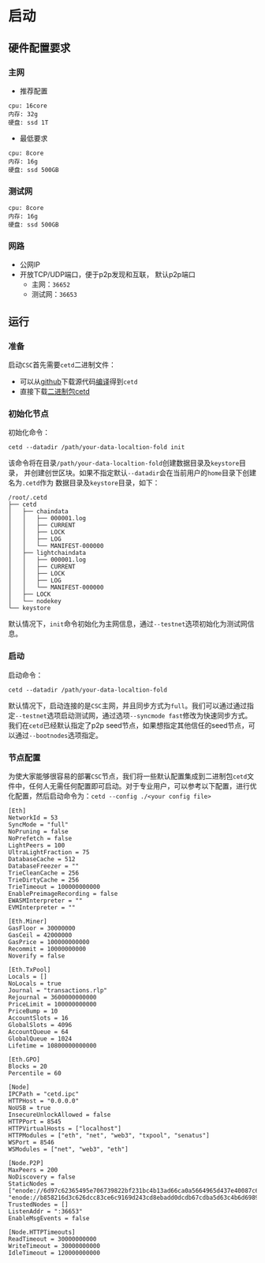 # 启动

## 硬件配置要求

### 主网
* 推荐配置

```
cpu: 16core
内存: 32g
硬盘: ssd 1T
```

* 最低要求

```
cpu: 8core
内存: 16g
硬盘: ssd 500GB
```

### 测试网

```
cpu: 8core
内存: 16g
硬盘: ssd 500GB
```

### 网路

* 公网IP
* 开放TCP/UDP端口，便于p2p发现和互联， 默认p2p端口
  * 主网：`36652`
  * 测试网：`36653`

## 运行

### 准备

启动`CSC`首先需要`cetd`二进制文件：
* 可以从[github](https://github.com/coinex-smart-chain/csc)下载源代码[编译](./node_compile.md)得到`cetd`
* 直接下载[二进制包cetd](https://github.com/coinex-smart-chain/csc-testnet)

### 初始化节点

初始化命令：
```
cetd --datadir /path/your-data-localtion-fold init
```

该命令将在目录`/path/your-data-localtion-fold`创建数据目录及`keystore`目录，
并创建创世区块。如果不指定默认`--datadir`会在当前用户的`home`目录下创建名为`.cetd`作为
数据目录及`keystore`目录，如下：

```
/root/.cetd
├── cetd
│   ├── chaindata
│   │   ├── 000001.log
│   │   ├── CURRENT
│   │   ├── LOCK
│   │   ├── LOG
│   │   └── MANIFEST-000000
│   ├── lightchaindata
│   │   ├── 000001.log
│   │   ├── CURRENT
│   │   ├── LOCK
│   │   ├── LOG
│   │   └── MANIFEST-000000
│   ├── LOCK
│   └── nodekey
└── keystore
```

默认情况下，`init`命令初始化为主网信息，通过`--testnet`选项初始化为测试网信息。

### 启动

启动命令：

```
cetd --datadir /path/your-data-localtion-fold
```

默认情况下，启动连接的是`CSC`主网，并且同步方式为`full`。我们可以通过通过指定`--testnet`选项启动测试网，通过选项`--syncmode fast`修改为快速同步方式。我们在`cetd`已经默认指定了p2p seed节点，如果想指定其他信任的seed节点，可以通过`--bootnodes`选项指定。

### 节点配置

为使大家能够很容易的部署`CSC`节点，我们将一些默认配置集成到二进制包`cetd`文件中，任何人无需任何配置即可启动。对于专业用户，可以参考以下配置，进行优化配置，然后启动命令为：`cetd --config ./<your config file>`

```
[Eth]
NetworkId = 53
SyncMode = "full"
NoPruning = false
NoPrefetch = false
LightPeers = 100
UltraLightFraction = 75
DatabaseCache = 512
DatabaseFreezer = ""
TrieCleanCache = 256
TrieDirtyCache = 256
TrieTimeout = 100000000000
EnablePreimageRecording = false
EWASMInterpreter = ""
EVMInterpreter = ""

[Eth.Miner]
GasFloor = 30000000
GasCeil = 42000000
GasPrice = 100000000000
Recommit = 10000000000
Noverify = false

[Eth.TxPool]
Locals = []
NoLocals = true
Journal = "transactions.rlp"
Rejournal = 3600000000000
PriceLimit = 100000000000
PriceBump = 10
AccountSlots = 16
GlobalSlots = 4096
AccountQueue = 64
GlobalQueue = 1024
Lifetime = 10800000000000

[Eth.GPO]
Blocks = 20
Percentile = 60

[Node]
IPCPath = "cetd.ipc"
HTTPHost = "0.0.0.0"
NoUSB = true
InsecureUnlockAllowed = false
HTTPPort = 8545
HTTPVirtualHosts = ["localhost"]
HTTPModules = ["eth", "net", "web3", "txpool", "senatus"]
WSPort = 8546
WSModules = ["net", "web3", "eth"]

[Node.P2P]
MaxPeers = 200
NoDiscovery = false
StaticNodes = ["enode://6d97c62365495e706739822bf231bc4b13ad66ca0a5664965d437e40087c6c76f2cedf1286fffbcec2fc1500aa2634c70a26b2c7408c85081578ab85069b919f@47.242.178.212:36653", "enode://b858216d3c626dcc83ce6c9169d243cd8ebadd0dcdb67cdba5d63c4b6d6989c0a8fdf2278d5b68e20cc8eeefa8eb58cf4d5bb0c3dda3cbfae3e42586eb6897bb@47.242.181.109:36653"]
TrustedNodes = []
ListenAddr = ":36653"
EnableMsgEvents = false

[Node.HTTPTimeouts]
ReadTimeout = 30000000000
WriteTimeout = 30000000000
IdleTimeout = 120000000000
```